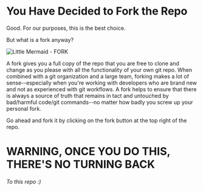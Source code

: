 # You Have Decided to Fork the Repo

Good. For our purposes, this is the best choice.

But what is a fork anyway?

![Little Mermaid - FORK](https://media.giphy.com/media/103R2H9RN2QZgc/giphy.gif)

A fork gives you a full copy of the repo that you are free to clone and change
as you please with all the functionality of your own git repo. When combined
with a git organization and a large team, forking makes a lot of
sense--especially when you're working with developers who are brand new and not
as experienced with git workflows. A fork helps to ensure that there is always
a source of truth that remains in tact and untouched by bad/harmful code/git
commands--no matter how badly you screw up your personal fork.

Go ahead and fork it by clicking on the fork button at the top right of the repo.

# WARNING, ONCE YOU DO THIS, THERE'S NO TURNING BACK

###### To this repo :)

